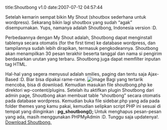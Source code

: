 title:Shoutbong v1.0
date:2007-07-12 04:57:44

<p class="main">
 Setelah kemarin sempat bikin My Shout (shoutbox sederhana untuk wordpress). Sekarang bikin lagi shoutbox yang sudah &#8220;agak&#8221; disempurnakan. Yups, namanya adalah Shoutbong, Indonesia version :D.

Perbedaannya dengan My Shout adalah, Shoutbong dapat menginstall tablenya secara otomatis (for the first time) ke database wordpress, dan tampilannya sudah lebih dirapikan, termasuk pengkodeannya. Shoutbong akan menampilkan 30 pesan terakhir beserta tanggal dan nama si pengirim berdasarkan urutan yang terbaru. Shoutbong juga dapat memfilter inputan tag HTML.

Hal-hal yang segera menyusul adalah smilies, paging dan tentu saja Ajax-Based :D. Biar bisa dipakai rame-rame.
 ![image](http://kecebong.madpage.com/blog/wp-includes/images/smilies/icon_biggrin.gif)
 Bagi yang tertarik mencoba, bisa di download. Kemudian masukan file shoutbong.php ke direktori wp-content/plugins. Setelah itu aktifkan plugin Shoutbong dari admin page, Shoutbong akan membuat table &#8220;shoutbong&#8221; secara otomatis pada database wordpress. Kemudian buka file sidebar.php yang ada pada folder themes yang kamu pakai, kemudian selipkan script PHP ini sesuai di tempat yang diinginkan :
 <strong>
  pg_shoutbong();
 </strong>
 Untuk menghapus pesan-pesan yang ada, masih menggunakan PHPMyAdmin :D. Tunggu saja updatenya!.
 <a href="http://kecebong.madpage.com/shoutbong.zip">
  Download Shoutbong.
 </a>
</p>
